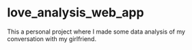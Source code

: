 # love_analysis_web_app
This a personal project where I made some data analysis of my conversation with my girlfriend.
